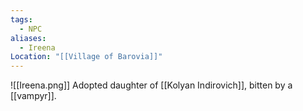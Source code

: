 ```yaml
---
tags:
  - NPC
aliases:
  - Ireena
Location: "[[Village of Barovia]]"
---
```

![[Ireena.png]]
Adopted daughter of [[Kolyan Indirovich]], bitten by a [[vampyr]].